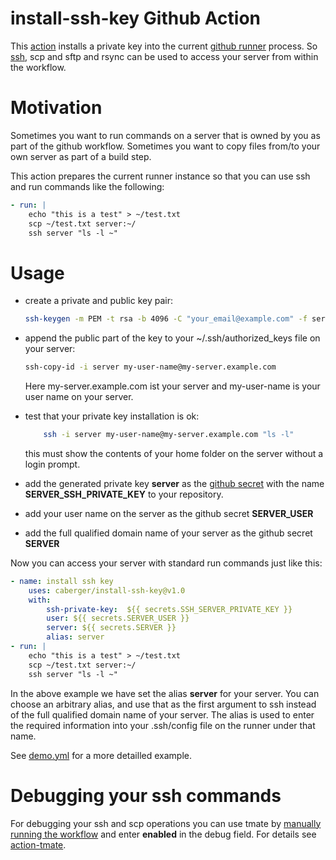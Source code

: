 # install-ssh-key Github Action

This [action](https://github.com/features/actions) installs a private key into the current [github runner](https://docs.github.com/en/actions/using-github-hosted-runners/about-github-hosted-runners) process. So [ssh](https://www.openssh.com/), scp and sftp and rsync can be used
to access your server from within the workflow. 

Motivation
===

Sometimes you want to run commands on a server that is owned by you as part of the github workflow. Sometimes you want to copy files from/to your own server as part of a build step.

This action prepares the current runner instance so that you can use ssh and run commands like the following:
~~~yaml
- run: |
    echo "this is a test" > ~/test.txt
    scp ~/test.txt server:~/
    ssh server "ls -l ~"
~~~

Usage
===

- create a private and public key pair:
    ```bash
    ssh-keygen -m PEM -t rsa -b 4096 -C "your_email@example.com" -f server -q -N ""
    ```
- append the public part of the key to your ~/.ssh/authorized_keys file on your server:

    ```bash
    ssh-copy-id -i server my-user-name@my-server.example.com
    ```
    Here my-server.example.com ist your server and my-user-name is your user name on your server.
- test that your private key installation is ok:
    ```bash
        ssh -i server my-user-name@my-server.example.com "ls -l"
    ```
    this must show the contents of your home folder on the server without a login prompt.
- add the generated private key __server__ as the [github secret](https://docs.github.com/en/actions/reference/encrypted-secrets) with the name __SERVER_SSH_PRIVATE_KEY__ to your repository.
- add your user name on the server as the github secret __SERVER_USER__
- add the full qualified domain name of your server as the github secret __SERVER__ 

Now you can access your server with standard run commands just like this:
```yaml
- name: install ssh key
    uses: caberger/install-ssh-key@v1.0
    with:
        ssh-private-key:  ${{ secrets.SSH_SERVER_PRIVATE_KEY }}
        user: ${{ secrets.SERVER_USER }}
        server: ${{ secrets.SERVER }}
        alias: server
- run: |
    echo "this is a test" > ~/test.txt
    scp ~/test.txt server:~/
    ssh server "ls -l ~"
```

In the above example we have set the alias __server__ for your server. You can choose an arbitrary alias, and use that as the first argument to ssh instead of the full qualified domain name of your server. The alias is used to enter the required information into your .ssh/config file on the runner under that name.

See [demo.yml](.github/workflows/demo.yml) for a more detailled example.

Debugging your ssh commands
==

For debugging your ssh and scp operations you can use tmate by [manually running the workflow](https://docs.github.com/en/actions/managing-workflow-runs/manually-running-a-workflow) and enter __enabled__ in the debug field. For details see [action-tmate](https://github.com/mxschmitt/action-tmate).